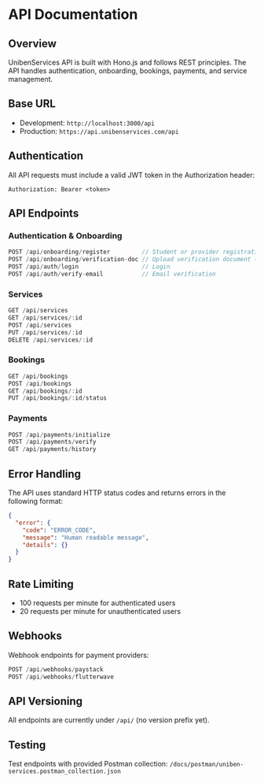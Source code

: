 # API Documentation

## Overview
UnibenServices API is built with Hono.js and follows REST principles. The API handles authentication, onboarding, bookings, payments, and service management.

## Base URL
- Development: `http://localhost:3000/api`
- Production: `https://api.unibenservices.com/api`

## Authentication
All API requests must include a valid JWT token in the Authorization header:
```http
Authorization: Bearer <token>
```

## API Endpoints

### Authentication & Onboarding
```typescript
POST /api/onboarding/register         // Student or provider registration (userType, matricNumber, providerCategory, etc.)
POST /api/onboarding/verification-doc // Upload verification document (studentIdCardUrl or providerVerificationDocs)
POST /api/auth/login                  // Login
POST /api/auth/verify-email           // Email verification
```

### Services
```typescript
GET /api/services
GET /api/services/:id
POST /api/services
PUT /api/services/:id
DELETE /api/services/:id
```

### Bookings
```typescript
GET /api/bookings
POST /api/bookings
GET /api/bookings/:id
PUT /api/bookings/:id/status
```

### Payments
```typescript
POST /api/payments/initialize
POST /api/payments/verify
GET /api/payments/history
```

## Error Handling
The API uses standard HTTP status codes and returns errors in the following format:
```json
{
  "error": {
    "code": "ERROR_CODE",
    "message": "Human readable message",
    "details": {}
  }
}
```

## Rate Limiting
- 100 requests per minute for authenticated users
- 20 requests per minute for unauthenticated users

## Webhooks
Webhook endpoints for payment providers:
```typescript
POST /api/webhooks/paystack
POST /api/webhooks/flutterwave
```

## API Versioning
All endpoints are currently under `/api/` (no version prefix yet).

## Testing
Test endpoints with provided Postman collection:
`/docs/postman/uniben-services.postman_collection.json`
